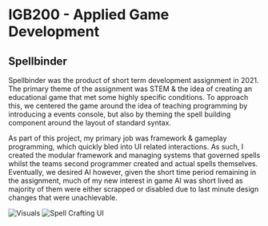# IGB200 - Applied Game Development
## Spellbinder
Spellbinder was the product of short term development assignment in 2021. The primary theme of the assignment was STEM & the idea of creating an educational game that met some highly specific conditions. To approach this, we centered the game around the idea of teaching programming by introducing a events console, but also by theming the spell building component around the layout of standard syntax.

As part of this project, my primary job was framework & gameplay programming, which quickly bled into UI related interactions. As such, I created the modular framework and managing systems that governed spells whilst the teams second programmer created and actual spells themselves. Eventually, we desired AI however, given the short time period remaining in the assignment, much of my new interest in game AI was short lived as majority of them were either scrapped or disabled due to last minute design changes that were unachievable.

![Visuals](http://github.com/hoggy077/https://github.com/hoggy077/IGB200_Applied_Game_Development/blob/main/img/GameCap1.PNG?raw=true)
![Spell Crafting UI](http://github.com/hoggy077/https://github.com/hoggy077/IGB200_Applied_Game_Development/blob/main/img/GameCap2.PNG?raw=true)